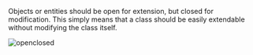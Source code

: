 Objects or entities should be open for extension, but closed for modification. This simply means that a class should 
be easily extendable without modifying the class itself.

![openclosed](https://user-images.githubusercontent.com/6800366/36943660-cc5095d2-1fb2-11e8-89bc-81e5d57841a9.PNG)





